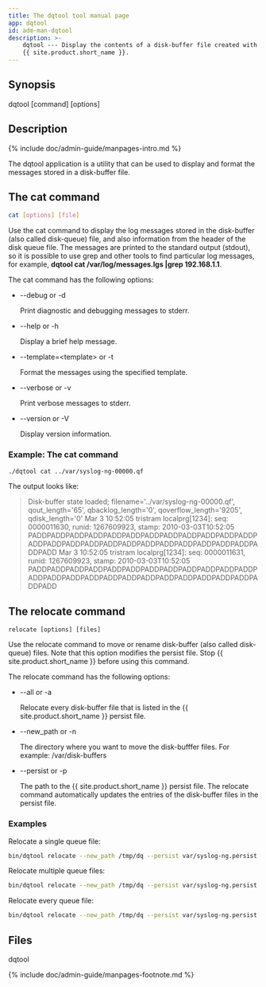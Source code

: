 ```yaml
---
title: The dqtool tool manual page
app: dqtool
id: adm-man-dqtool
description: >-
    dqtool --- Display the contents of a disk-buffer file created with
    {{ site.product.short_name }}.
---
```


## Synopsis

dqtool \[command\] \[options\]

## Description

{% include doc/admin-guide/manpages-intro.md %}

The dqtool application is a utility that can be used to display and
format the messages stored in a disk-buffer file.

## The cat command

```bash
cat [options] [file]
```

Use the cat command to display the log messages stored in the
disk-buffer (also called disk-queue) file, and also information from the
header of the disk queue file. The messages are printed to the standard
output (stdout), so it is possible to use grep and other tools to find
particular log messages, for example, **dqtool cat /var/log/messages.lgs
\|grep 192.168.1.1**.

The cat command has the following options:

- \--debug or -d

    Print diagnostic and debugging messages to stderr.

- \--help or -h

    Display a brief help message.

- \--template=\<template\> or -t

    Format the messages using the specified template.

- \--verbose or -v

    Print verbose messages to stderr.

- \--version or -V

    Display version information.

### Example: The cat command

```bash
./dqtool cat ../var/syslog-ng-00000.qf
```

The output looks like:

>Disk-buffer state loaded;
>filename='../var/syslog-ng-00000.qf', qout_length='65', qbacklog_length='0', qoverflow_length='9205', qdisk_length='0'
>Mar  3 10:52:05 tristram localprg[1234]: seq: 0000011630, runid: 1267609923, stamp: 2010-03-03T10:52:05 PADDPADDPADDPADDPADDPADDPADDPADDPADDPADDPADDPADDPADDPADDPADDPADDPADDPADDPADDPADDPADDPADDPADDPADDPADDPADD
>Mar  3 10:52:05 tristram localprg[1234]: seq: 0000011631, runid: 1267609923, stamp: 2010-03-03T10:52:05 PADDPADDPADDPADDPADDPADDPADDPADDPADDPADDPADDPADDPADDPADDPADDPADDPADDPADDPADDPADDPADDPADDPADDPADDPADDPADD

## The relocate command

```config
relocate [options] [files]
```

Use the relocate command to move or rename disk-buffer (also called
disk-queue) files. Note that this option modifies the persist file. Stop
{{ site.product.short_name }} before using this command.

The relocate command has the following options:

- \--all or -a

    Relocate every disk-buffer file that is listed in the {{ site.product.short_name }}
    persist file.

- \--new\_path or -n

    The directory where you want to move the disk-bufffer files. For
    example: /var/disk-buffers

- \--persist or -p

    The path to the {{ site.product.short_name }} persist file. The relocate command
    automatically updates the entries of the disk-buffer files in the
    persist file.

### Examples

Relocate a single queue file:

```bash
bin/dqtool relocate --new_path /tmp/dq --persist var/syslog-ng.persist /tmp/syslog-ng-00000.rqf
```

Relocate multiple queue files:

```bash
bin/dqtool relocate --new_path /tmp/dq --persist var/syslog-ng.persist /tmp/syslog-ng-00000.rqf /tmp/syslog-ng-00001.rqf
```

Relocate every queue file:

```bash
bin/dqtool relocate --new_path /tmp/dq --persist var/syslog-ng.persist --all
```

## Files

dqtool

{% include doc/admin-guide/manpages-footnote.md %}

